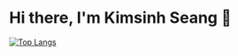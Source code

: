# Hi there, I'm Kimsinh Seang 👋

[![Top Langs](https://github-readme-stats.vercel.app/api/top-langs/?username=saroto&lang_count=12&layout=compact)](https://github.com/saroto/github-readme-stats)
